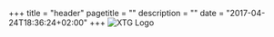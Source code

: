 +++
title = "header"
pagetitle = ""
description = ""
date = "2017-04-24T18:36:24+02:00"
+++
![XTG Logo](/images/header-logo.png)
